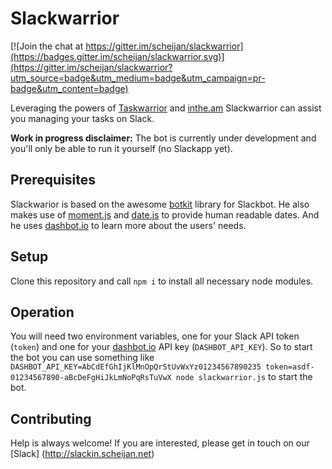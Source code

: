 # Slackwarrior

[![Join the chat at https://gitter.im/scheijan/slackwarrior](https://badges.gitter.im/scheijan/slackwarrior.svg)](https://gitter.im/scheijan/slackwarrior?utm_source=badge&utm_medium=badge&utm_campaign=pr-badge&utm_content=badge)

Leveraging the powers of [Taskwarrior](http://taskwarrior.org) and [inthe.am](https://inthe.am) Slackwarrior can assist you managing your tasks on Slack.

**Work in progress disclaimer:** 
The bot is currently under development and you'll only be able to run it yourself (no Slackapp yet). 


## Prerequisites ##
Slackwarior is based on the awesome [botkit](https://github.com/howdyai/botkit) library for Slackbot.
He also makes use of [moment.js](https://momentjs.com) and [date.js](https://date.js.org) to provide human readable dates.
And he uses [dashbot.io](https://dashbot.io) to learn more about the users' needs.

## Setup ##
Clone this repository and call
```npm i```
to install all necessary node modules.

## Operation ##
You will need two environment variables, one for your Slack API token (`token`) and one for your [dashbot.io](https://dashbot.io) API key (`DASHBOT_API_KEY`). So to start the bot you can use something like 
```DASHBOT_API_KEY=AbCdEfGhIjKlMnOpQrStUvWxYz01234567890235 token=asdf-01234567890-aBcDeFgHiJkLmNoPqRsTuVwX node slackwarrior.js```
to start the bot.

## Contributing ##
Help is always welcome! If you are interested, please get in touch on our [Slack]
(http://slackin.scheijan.net) 